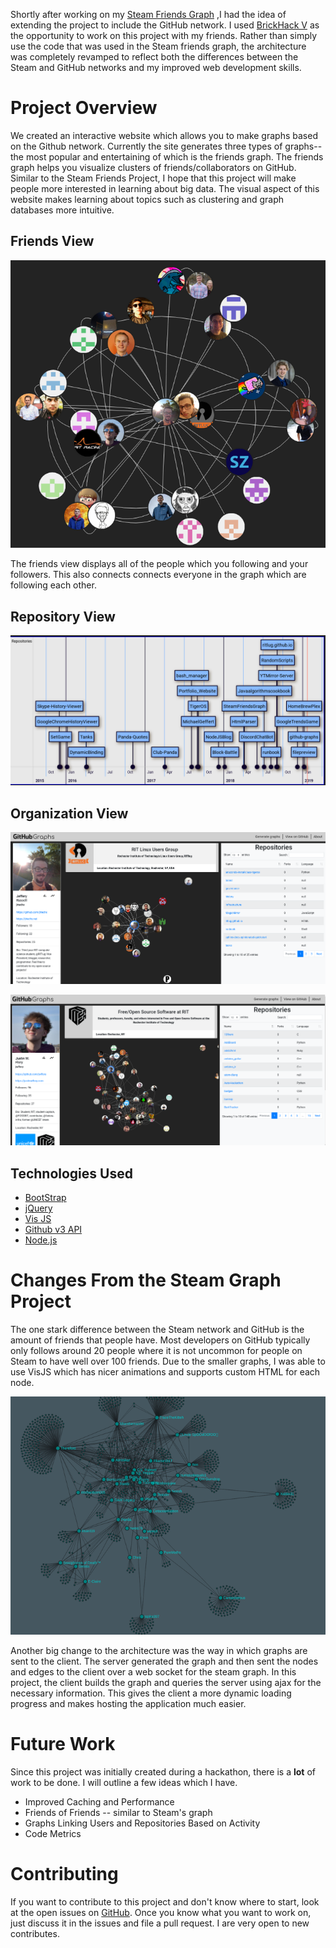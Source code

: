 Shortly after working on my [Steam Friends Graph](https://jrtechs.net/projects/steam-friends-graph)
,I had the idea of extending the project to include the GitHub network.
I used [BrickHack V](https://brickhack.io/) as the opportunity to work on this project with my friends.
Rather than simply use the code that was used in the Steam friends graph, the architecture was completely
revamped to reflect both the differences between the Steam and GitHub networks and my improved web development skills.

# Project Overview

We created an interactive website which allows you to make graphs based on the Github network. 
Currently the site generates three types of graphs-- the most popular and entertaining of which is the friends graph. 
The friends graph helps you visualize clusters of friends/collaborators on GitHub.
Similar to the Steam Friends Project, I hope that this project will make people more interested in learning about big data.
The visual aspect of this website makes learning about topics such as clustering and graph databases more intuitive.


## Friends View

![Friends Graph of JrTechs](media/github/jrtechsGraph.png)

The friends view displays all of the people which you following and your followers.
This also connects connects everyone in the graph which are following each other.

## Repository View

![Repositories Timeline for JrTechs](media/github/RepositoriesView.png)

## Organization View

![Organization view for RITlug](media/github/ritlugOrg.png)

![Organization view for FOSS@MAGIC](media/github/fossRITOrg.png)


## Technologies Used

- [BootStrap](https://getbootstrap.com/)
- [jQuery](https://jquery.com/)
- [Vis JS](http://visjs.org/)
- [Github v3 API](https://developer.github.com/v3/) 
- [Node.js](https://nodejs.org/en/) 

# Changes From the Steam Graph Project

The one stark difference between the Steam network and GitHub is the amount of friends that people have.
Most developers on GitHub typically only follows around 20 people where it is not uncommon for people on Steam to have well over 100 friends.
Due to the smaller graphs, I was able to use VisJS which has nicer animations and supports custom HTML for each node.

![Jrtechs Steam Friends Network](media/steam/jrtechs1.png)

Another big change to the architecture was the way in which graphs are sent to the client.
The server generated the graph and then sent the nodes and edges to the client over a web socket for the steam graph.
In this project, the client builds the graph and queries the server using ajax for the necessary information.
This gives the client a more dynamic loading progress and makes hosting the application much easier. 

# Future Work

Since this project was initially created during a hackathon, there is a **lot** of work to be done.
I will outline a few ideas which I have.

- Improved Caching and Performance
- Friends of Friends -- similar to Steam's graph
- Graphs Linking Users and Repositories Based on Activity
- Code Metrics

# Contributing

If you want to contribute to this project and don't know where to start, look at the open issues on [GitHub](https://github.com/jrtechs/github-graphs).
Once you know what you want to work on, just discuss it in the issues and file a pull request.
I are very open to new contributes.


<youtube src="rz7KD_d-uQg" />
